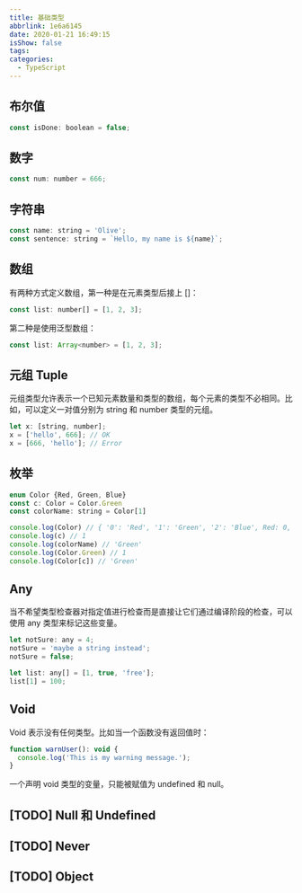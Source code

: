 ```yaml
---
title: 基础类型
abbrlink: 1e6a6145
date: 2020-01-21 16:49:15
isShow: false
tags:
categories:
  - TypeScript
---
```


## 布尔值

``` JavaScript
const isDone: boolean = false;
```

## 数字

``` JavaScript
const num: number = 666;
```

## 字符串

``` JavaScript
const name: string = 'Olive';
const sentence: string = `Hello, my name is ${name}`;
```

## 数组

有两种方式定义数组，第一种是在元素类型后接上 []：

``` JavaScript
const list: number[] = [1, 2, 3];
```

第二种是使用泛型数组：

``` JavaScript
const list: Array<number> = [1, 2, 3];
```

## 元组 Tuple

元组类型允许表示一个已知元素数量和类型的数组，每个元素的类型不必相同。比如，可以定义一对值分别为 string 和 number 类型的元组。

``` JavaScript
let x: [string, number];
x = ['hello', 666]; // OK
x = [666, 'hello']; // Error
```

## 枚举

``` JavaScript
enum Color {Red, Green, Blue}
const c: Color = Color.Green
const colorName: string = Color[1]

console.log(Color) // { '0': 'Red', '1': 'Green', '2': 'Blue', Red: 0, Green: 1, Blue: 2 }
console.log(c) // 1
console.log(colorName) // 'Green'
console.log(Color.Green) // 1
console.log(Color[c]) // 'Green'
```

## Any

当不希望类型检查器对指定值进行检查而是直接让它们通过编译阶段的检查，可以使用 any 类型来标记这些变量。

``` JavaScript
let notSure: any = 4;
notSure = 'maybe a string instead';
notSure = false;

let list: any[] = [1, true, 'free'];
list[1] = 100;
```

## Void

Void 表示没有任何类型。比如当一个函数没有返回值时：

``` JavaScript
function warnUser(): void {
  console.log('This is my warning message.');
}
```

一个声明 void 类型的变量，只能被赋值为 undefined 和 null。

## [TODO] Null 和 Undefined

## [TODO] Never

## [TODO] Object

